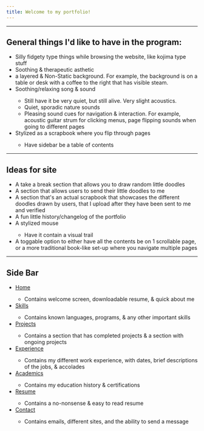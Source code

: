 ```yaml
---
title: Welcome to my portfolio!
---
```

<hr>
<h2>General things I'd like to have in the program:</h2>
<ul>
  <li>Silly fidgety type things while browsing the website, like kojima type stuff</li>
  <li>Soothing & therapeutic asthetic</li>
  <li>a layered & Non-Static background. For example, the background is on a table or desk with a coffee to the right that has visible steam.</li>
  <li>Soothing/relaxing song & sound</li>
    <ul>
    <li>Still have it be very quiet, but still alive. Very slight acoustics.</li>
    <li>Quiet, sporadic nature sounds</li>
    <li>Pleasing sound cues for navigation & interaction. For example, acoustic guitar strum for clicking menus, page flipping sounds when going to different pages</li>
    </ul>
  <li>Stylized as a scrapbook where you flip through pages</li>
    <ul>
    <li>Have sidebar be a table of contents</li>
    </ul>
</ul>
<hr>
<h2>Ideas for site</h2>
<ul>
  <li>A take a break section that allows you to draw random little doodles</li>
  <li>A section that allows users to send their little doodles to me</li>
  <li>A section that's an actual scrapbook that showcases the different doodles drawn by users, that I upload after they have been sent to me and verified</li>
  <li>A fun little history/changelog of the portfolio</li>
  <li>A stylized mouse</li>
    <ul>
    <li>Have it contain a visual trail</li>
    </ul>
  <li>A toggable option to either have all the contents be on 1 scrollable page, or a more traditional book-like set-up where you navigate multiple pages
</ul>
<hr>
<h2>Side Bar</h2>
<ul>
<li><a href="">Home</a></li>
  <ul>
  <li>Contains welcome screen, downloadable resume, & quick about me</li>
  </ul>
<li><a href="">Skills</a></li>
  <ul>
  <li>Contains known languages, programs, & any other important skills</li>
  </ul>
<li><a href="">Projects</a></li>
  <ul>
  <li>Contains a section that has completed projects & a section with ongoing projects</li>
  </ul>
<li><a href="">Experience</a></li>
  <ul>
  <li>Contains my different work experience, with dates, brief descriptions of the jobs, & accolades</li>
  </ul>
<li><a href="">Academics</a></li>
  <ul>
  <li>Contains my education history & certifications</li>
  </ul>
<li><a href="">Resume</a></li>
  <ul>
  <li>Contains a no-nonsense & easy to read resume</li>
  </ul>
<li><a href="">Contact</a></li>
  <ul>
  <li>Contains emails, different sites, and the ability to send a message</li>
  </ul>
</ul>
